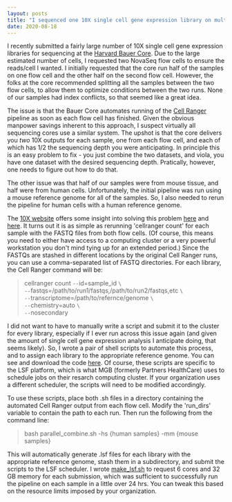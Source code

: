 ```yaml
---
layout: posts
title: "I sequenced one 10X single cell gene expression library on multiple flow cells. What now?"
date: 2020-08-18
---
```


I recently submitted a fairly large number of 10X single cell gene expression libraries for sequencing at the [Harvard Bauer Core](https://bauercore.fas.harvard.edu/). 
Due to the large estimated number of cells, I requested two NovaSeq flow cells to ensure the reads/cell I wanted. I initially requested that the core run half
of the samples on one flow cell and the other half on the second flow cell. However, the folks at the core recommended splitting all the samples between the two
flow cells, to allow them to optimize conditions between the two runs. None of our samples had index conflicts, so that seemed like a great idea.

The issue is that the Bauer Core automates running of the [Cell Ranger](https://support.10xgenomics.com/single-cell-gene-expression/software/overview/welcome) 
pipeline as soon as each flow cell has finished. Given the obvious manpower savings inherent to this approach, I suspect virtually all sequencing cores use a 
similar system. The upshot is that the core delivers you *two* 10X outputs for each sample, one from each flow cell, and each of which has 1/2 the sequencing
depth you were anticipating. In principle this is an easy problem to fix - you just combine the two datasets, and viola, you have one dataset with the desired
sequencing depth. Pratically, however, one needs to figure out how to do that.

The other issue was that half of our samples were from mouse tissue, and half were from human cells. Unfortunately, the initial pipeline was run using a mouse
reference genome for all of the samples. So, I also needed to rerun the pipeline for human cells with a human reference genome.

The [10X website](https://www.10xgenomics.com/) offers some insight into solving this problem [here](https://support.10xgenomics.com/single-cell-gene-expression/software/pipelines/latest/using/count) and [here](https://kb.10xgenomics.com/hc/en-us/articles/360000930812-Can-I-combine-data-from-multiple-sequencing-runs-for-the-same-10x-library-).
It turns out it is as simple as rerunning 'cellranger count' for each sample with the FASTQ files from both flow cells. (Of course, this means you need to either 
have access to a computing cluster or a very powerful workstation you don't mind tying up for an extended period.) Since the FASTQs are stashed in different 
locations by the original Cell Ranger runs, you can use a comma-separated list of FASTQ directories. For each library, the Cell Ranger command will be:

> cellranger count `--`id=sample_id `\`<br>
> `--`fastqs=/path/to/run1/fastqs,/path/to/run2/fastqs,etc `\`<br>
> `--`transcriptome=/path/to/refernce/genome `\`<br>
> `--`chemistry=auto `\`<br>
> `--`nosecondary
  
I did not want to have to manually write a script and submit it to the cluster for every library, especially if I ever run across this issue again (and given the
amount of single cell gene expression analysis I anticipate doing, that seems likely). So, I wrote a pair of shell scripts to automate this process, and to assign
each library to the appropriate reference genome. You can see and download the code [here](https://github.com/riguyer/shell-functions/tree/master/combine_10X). Of
course, these scripts are specific to the LSF platform, which is what MGB (formerly Partners HealthCare) uses to schedule jobs on their resarch computing cluster.
If your organization uses a different scheduler, the scripts will need to be modified accordingly.

To use these scripts, place both .sh files in a directory containing the automated Cell Ranger output from each flow cell. Modify the 'run_dirs' variable to
contain the path to each run. Then run the following from the command line:

> bash parallel_combine.sh -hs {human samples} -mm {mouse samples}

This will automatically generate .lsf files for each library with the appropriate reference genome, stash them in a subdirectory, and submit the scripts to the
LSF scheduler. I wrote [make_lsf.sh](https://github.com/riguyer/shell-functions/blob/master/combine_10X/make_lsf.sh)
to request 6 cores and 32 GB memory for each submission, which was sufficient to successfully run the pipeline on each sample in a little over 24 hrs. You can
tweak this based on the resource limits imposed by your organization.
